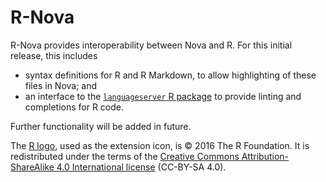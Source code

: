 # R-Nova

R-Nova provides interoperability between Nova and R. For this initial release, this includes

- syntax definitions for R and R Markdown, to allow highlighting of these files in Nova; and
- an interface to the [`languageserver` R package](https://cran.r-project.org/package=languageserver) to provide linting and completions for R code.

Further functionality will be added in future.

The [R logo](https://www.r-project.org/logo/), used as the extension icon, is © 2016 The R Foundation. It is redistributed under the terms of the [Creative Commons Attribution-ShareAlike 4.0 International license](https://creativecommons.org/licenses/by-sa/4.0/) (CC-BY-SA 4.0).
